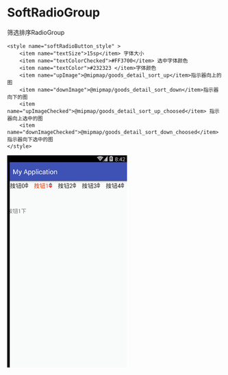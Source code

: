 # SoftRadioGroup
筛选排序RadioGroup

    <style name="softRadioButton_style" >
        <item name="textSize">15sp</item> 字体大小
        <item name="textColorChecked">#FF3700</item> 选中字体颜色
        <item name="textColor">#232323 </item>字体颜色
        <item name="upImage">@mipmap/goods_detail_sort_up</item>指示器向上的图
        <item name="downImage">@mipmap/goods_detail_sort_down</item>指示器向下的图
        <item name="upImageChecked">@mipmap/goods_detail_sort_up_choosed</item> 指示器向上选中的图
        <item name="downImageChecked">@mipmap/goods_detail_sort_down_choosed</item>指示器向下选中的图 
    </style>
    


 ![image](https://github.com/781015928/SoftRadioGroup/blob/master/PrintScreen/PrintScreen.gif)
